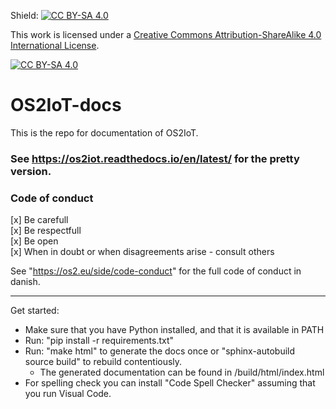 Shield: [![CC BY-SA 4.0][cc-by-sa-shield]][cc-by-sa]

This work is licensed under a
[Creative Commons Attribution-ShareAlike 4.0 International License][cc-by-sa].

[![CC BY-SA 4.0][cc-by-sa-image]][cc-by-sa]

[cc-by-sa]: http://creativecommons.org/licenses/by-sa/4.0/
[cc-by-sa-image]: https://licensebuttons.net/l/by-sa/4.0/88x31.png
[cc-by-sa-shield]: https://img.shields.io/badge/License-CC%20BY--SA%204.0-lightgrey.svg


# OS2IoT-docs

This is the repo for documentation of OS2IoT.

### See https://os2iot.readthedocs.io/en/latest/ for the pretty version.

### Code of conduct

[x] Be carefull <br/>
[x] Be respectfull <br/>
[x] Be open <br/>
[x] When in doubt or when disagreements arise - consult others 

See "https://os2.eu/side/code-conduct" for the full code of conduct in danish. 

---


Get started:
* Make sure that you have Python installed, and that it is available in PATH
* Run: "pip install -r requirements.txt"
* Run: "make html" to generate the docs once or "sphinx-autobuild source build" to rebuild contentiously.
    * The generated documentation can be found in /build/html/index.html
* For spelling check you can install "Code Spell Checker" assuming that you run Visual Code.
